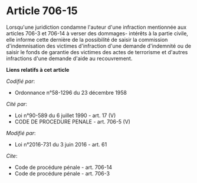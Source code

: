 # Article 706-15

Lorsqu'une juridiction condamne l'auteur d'une infraction mentionnée aux articles 706-3 et 706-14 à verser des dommages-
intérêts à la partie civile, elle informe cette dernière de la possibilité de saisir la commission d'indemnisation des
victimes d'infraction d'une demande d'indemnité ou de saisir le fonds de garantie des victimes des actes de terrorisme et
d'autres infractions d'une demande d'aide au recouvrement.

**Liens relatifs à cet article**

_Codifié par_:

  - Ordonnance n°58-1296 du 23 décembre 1958

_Cité par_:

  - Loi n°90-589 du 6 juillet 1990 - art. 17 (V)
  - CODE DE PROCEDURE PENALE - art. 706-5 (V)

_Modifié par_:

  - Loi n°2016-731 du 3 juin 2016 - art. 61

_Cite_:

  - Code de procédure pénale - art. 706-14
  - Code de procédure pénale - art. 706-3
